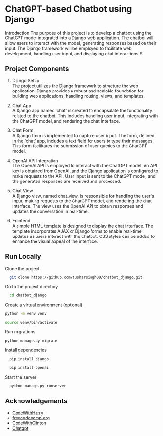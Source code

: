 
# ChatGPT-based Chatbot using Django

Introduction
The purpose of this project is to develop a chatbot using the ChatGPT model integrated into a Django web application. The chatbot will allow users to interact with the model, generating responses based on their input. The Django framework will be employed to facilitate web development, handling user input, and displaying chat interactions.S

## Project Components

1. Django Setup <br>
The project utilizes the Django framework to structure the web application. Django provides a robust and scalable foundation for building web applications, handling routing, views, and templates.

2. Chat App<br>
A Django app named 'chat' is created to encapsulate the functionality related to the chatbot. This includes handling user input, integrating with the ChatGPT model, and rendering the chat interface.

3. Chat Form<br>
A Django form is implemented to capture user input. The form, defined in the 'chat' app, includes a text field for users to type their messages. This form facilitates the submission of user queries to the ChatGPT model.

4. OpenAI API Integration<br>
The OpenAI API is employed to interact with the ChatGPT model. An API key is obtained from OpenAI, and the Django application is configured to make requests to the API. User input is sent to the ChatGPT model, and the generated responses are received and processed.

5. Chat View<br>
A Django view, named chat_view, is responsible for handling the user's input, making requests to the ChatGPT model, and rendering the chat interface. The view uses the OpenAI API to obtain responses and updates the conversation in real-time.

6. Frontend<br>
A simple HTML template is designed to display the chat interface. The template incorporates AJAX or Django forms to enable real-time updates as users interact with the chatbot. CSS styles can be added to enhance the visual appeal of the interface.

## Run Locally

Clone the project

```bash
  git clone https://github.com/tusharsingh00/chatbot_django.git
```

Go to the project directory

```bash
  cd chatbot_django
```
Create a virtual environment (optional)
```bash
python -m venv venv
```
```bash
source venv/bin/activate
```
Run migrations
```bash
python manage.py migrate
```
Install dependencies

```bash
  pip install django
```
```bash
  pip install openai
```

Start the server

```bash
  python manage.py runserver
```


## Acknowledgements

 - [CodeWithHarry](www.youtube.com/@CodeWithHarry)
 - [freecodecamp.org](https://www.youtube.com/@freecodecamp)
 - [CodeWithClinton](www.youtube.com/@CodeWithClinton)
 - [Chatgpt](https://chat.openai.com/auth/login)

